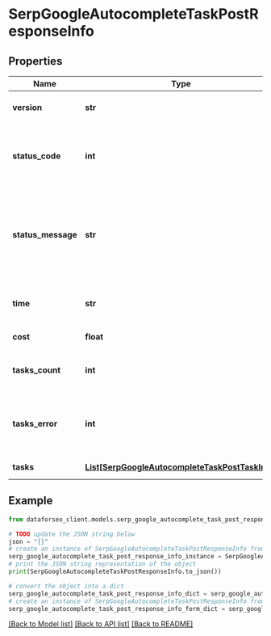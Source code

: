 # SerpGoogleAutocompleteTaskPostResponseInfo


## Properties

Name | Type | Description | Notes
------------ | ------------- | ------------- | -------------
**version** | **str** | the current version of the API | [optional] 
**status_code** | **int** | general status code you can find the full list of the response codes here | [optional] 
**status_message** | **str** | general informational message you can find the full list of general informational messages here | [optional] 
**time** | **str** | total execution time, seconds | [optional] 
**cost** | **float** | total tasks cost, USD | [optional] 
**tasks_count** | **int** | the number of tasks in the tasks array | [optional] 
**tasks_error** | **int** | the number of tasks in the tasks array returned with an error | [optional] 
**tasks** | [**List[SerpGoogleAutocompleteTaskPostTaskInfo]**](SerpGoogleAutocompleteTaskPostTaskInfo.md) | array of tasks | [optional] 

## Example

```python
from dataforseo_client.models.serp_google_autocomplete_task_post_response_info import SerpGoogleAutocompleteTaskPostResponseInfo

# TODO update the JSON string below
json = "{}"
# create an instance of SerpGoogleAutocompleteTaskPostResponseInfo from a JSON string
serp_google_autocomplete_task_post_response_info_instance = SerpGoogleAutocompleteTaskPostResponseInfo.from_json(json)
# print the JSON string representation of the object
print(SerpGoogleAutocompleteTaskPostResponseInfo.to_json())

# convert the object into a dict
serp_google_autocomplete_task_post_response_info_dict = serp_google_autocomplete_task_post_response_info_instance.to_dict()
# create an instance of SerpGoogleAutocompleteTaskPostResponseInfo from a dict
serp_google_autocomplete_task_post_response_info_form_dict = serp_google_autocomplete_task_post_response_info.from_dict(serp_google_autocomplete_task_post_response_info_dict)
```
[[Back to Model list]](../README.md#documentation-for-models) [[Back to API list]](../README.md#documentation-for-api-endpoints) [[Back to README]](../README.md)


